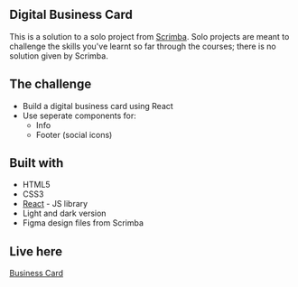 ## Digital Business Card

This is a solution to a solo project from [Scrimba](https://www.scrimba.com).
Solo projects are meant to challenge the skills you've learnt so far through the courses; there is no solution given by Scrimba.

## The challenge

- Build a digital business card using React
- Use seperate components for:
  - Info 
  - Footer (social icons)

## Built with

- HTML5
- CSS3
- [React](https://reactjs.org/) - JS library
- Light and dark version
- Figma design files from Scrimba

## Live here
[Business Card](https://vladeanclaudiu.github.io/react-digital-card)
